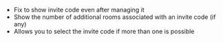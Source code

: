 - Fix to show invite code even after managing it
- Show the number of additional rooms associated with an invite code (if any)
- Allows you to select the invite code if more than one is possible
